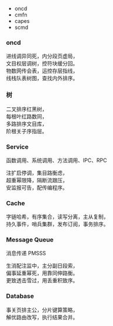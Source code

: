 - oncd
- cmfn
- capes
- scmd

### oncd 
进线调异同死，内分段页虚局，  
文目权层调树，控符块缓分回。    
物数网传会表，运控存层指线，  
线栈队表树图，查找内外排序。  

### 树
二叉排序红黑树，  
每根叶红路数同，  
多路排序文目库，  
阶根关子序指层。  

### Service
函数调用、系统调用、方法调用、IPC、RPC

注扩启停调，集目路衡虑，  
超重幂限降，隔断流跟压，  
安监报可告，配传编程序。  

### Cache
字链哈希，有序集合，读写分离，主从复制，  
持久事件，哨兵集群，发布订阅，事务排序。

### Message Queue
消息传递 PMSSS 

生消配注监中，主分副日段索，  
偏事延重幂死，用靠同伸路衡。   
更致透击雪过，用丢重积致序。

### Database
事关页排主公，分片键算策略，  
解优路由改写，执行结果合并。  